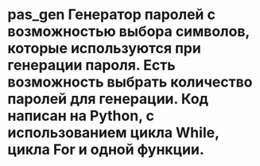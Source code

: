 # pas_gen Генератор паролей с возможностью выбора символов, которые используются при генерации пароля. Есть возможность выбрать количество паролей для генерации. Код написан на Python, с использованием цикла While, цикла For и одной функции. 
